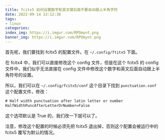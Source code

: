 ```yaml
---
title: fcitx5 如何设置数字和英文键后面不要自动跟上半角字符
date: 2022-09-14 13:12:38
tags:
- linux
categories:
index_img: https://i.imgur.com/RPOmynt.png
banner_img: https://i.imgur.com/RPOmynt.png
---
```


首先呢，我们要找到 fcitx5 的配置文件。在 `~/.config/ftitx5` 下面。

在 fcitx4 中，我们可以直接修改这个 config 文件，但是在这个 fcitx5 的 config 文件中，我们似乎无法直接在 config 文件中修改这个数字和英文后面自动跟上半角符号的设置。

所以，我们可以在 `~/.config/fcitx5/conf` 这个目录下找到 `punctuation.conf` 这个配置文件，修改：

```txt
# Half width punctuation after latin letter or number
HalfWidthPuncAfterLetterOrNumber=False
```

这个选项默认是 True 的，我们改一下就可以了。

注意，修改这个配置的时候必须先把 fcitx5 退出掉，否则这个配置会被运行中的 fcitx5 覆写为默认的情况。
